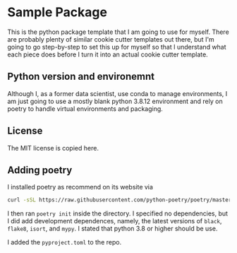 # Sample Package

This is the python package template that I am going to use for myself.
There are probably plenty of similar cookie cutter templates out there,
but I'm going to go step-by-step to set this up for myself so that I
understand what each piece does before I turn it into an actual cookie cutter
template.


## Python version and environemnt


Although I, as a former data scientist, use conda to manage environments, I 
am just going to use a mostly blank python 3.8.12 environment and rely on
poetry to handle virtual environments and packaging.


## License

The MIT license is copied here.


## Adding poetry


I installed poetry as recommend on its website via

```bash
curl -sSL https://raw.githubusercontent.com/python-poetry/poetry/master/get-poetry.py | python -
```

I then ran `poetry init` inside the directory. I specified no dependencies, but I 
did add development dependences, namely, the latest versions of `black`, `flake8`, `isort`,
and `mypy`. I stated that python 3.8 or higher should be use.

I added the `pyproject.toml` to the repo.
